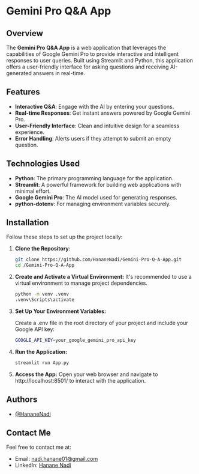 # Gemini Pro Q&A App

## Overview

The **Gemini Pro Q&A App** is a web application that leverages the capabilities of Google Gemini Pro to provide interactive and intelligent responses to user queries. Built using Streamlit and Python, this application offers a user-friendly interface for asking questions and receiving AI-generated answers in real-time.

## Features

- **Interactive Q&A**: Engage with the AI by entering your questions.
- **Real-time Responses**: Get instant answers powered by Google Gemini Pro.
- **User-Friendly Interface**: Clean and intuitive design for a seamless experience.
- **Error Handling**: Alerts users if they attempt to submit an empty question.

## Technologies Used

- **Python**: The primary programming language for the application.
- **Streamlit**: A powerful framework for building web applications with minimal effort.
- **Google Gemini Pro**: The AI model used for generating responses.
- **python-dotenv**: For managing environment variables securely.

## Installation

Follow these steps to set up the project locally:

1. **Clone the Repository**:
   ```bash
   git clone https://github.com/HananeNadi/Gemini-Pro-Q-A-App.git
   cd /Gemini-Pro-Q-A-App
   ```

2. **Create and Activate a Virtual Environment:**
    It's recommended to use a virtual environment to manage project dependencies.
    ```bash
    python -m venv .venv
    .venv\Scripts\activate
   ``` 

3. **Set Up Your Environment Variables:**

    Create a .env file in the root directory of your project and include your Google API key:
     ```bash
    GOOGLE_API_KEY=your_google_gemini_pro_api_key
    ``` 

4. **Run the Application:**

     ```bash
    streamlit run App.py
    ``` 

5. **Access the App:**
     Open your web browser and navigate to http://localhost:8501/ to interact with the application.



## Authors

- [@HananeNadi](https://github.com/HananeNadi)

## Contact Me

Feel free to contact me at:

- Email: nadi.hanane01@gmail.com
- LinkedIn: [Hanane Nadi](https://www.linkedin.com/in/hanane-nadi-32089a251/)
